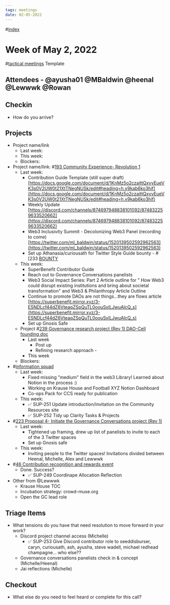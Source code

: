 ```yaml
---
tags: meetings
date: 02-05-2022
---
```

#[index](notes/general-circle/old-gc-meetings/index.md) 
# Week of May 2, 2022
#[tactical meetings](/notes/archive/clarity/Tags/tactical%20meetings.md) Template

## Attendees - @ayusha01 @MBaldwin @heenal @Lewwwk @Rowan  
## Checkin
- How do you arrive?


## Projects
- Project name/link
	- Last week:
	- This week:
	- Blockers:
- Project name/link: #[193 Community Experience- Revolution 1](193%20Community%20Experience-%20Revolution%201) 
	- Last week: 
		- Contribution Guide Template (still super draft) [https://docs.google.com/document/d/1KnMz5o2czaittQxyvEueVK3s0V2UW0t21XtTNegNUSk/edit#heading=h.v9kab6ko3hif](https://docs.google.com/document/d/1KnMz5o2czaittQxyvEueVK3s0V2UW0t21XtTNegNUSk/edit#heading=h.v9kab6ko3hif) 
		- Weekly Update [https://discord.com/channels/874697948838101092/874832259633520662](https://discord.com/channels/874697948838101092/874832259633520662) 
		- Web3 Inclusivity Summit - Decolonizing Web3 Panel (recording to come) [https://twitter.com/ml_baldwin/status/1520139502592962563](https://twitter.com/ml_baldwin/status/1520139502592962563)
		- Set up Athanasia/curiousath for Twitter Style Guide bounty - #[233 [BOUNTY](233%20[BOUNTY) 
	- This week:
		- SuperBenefit Contributor Guide
		- Reach out to Governance Conversations panelists 
		- Web3 Social Impact Series: Part 2 Article outline for " How Web3 could disrupt existing institutions and bring about societal transformation" and Web3 & Philanthropy Article Outline
		- Continue to promote DAOs are not things...they are flows article [https://superbenefit.mirror.xyz/3-ESNDLcf44dZ6VteaqZSpQuTL0oouSxlLJwuAlcQ_s](https://superbenefit.mirror.xyz/3-ESNDLcf44dZ6VteaqZSpQuTL0oouSxlLJwuAlcQ_s) 
		- Set up Gnosis Safe
	- Project #[239 Governance research project (Rev 1) DAO-Cell founding doc](239%20Governance%20research%20project%20(Rev%201)%20DAO-Cell%20founding%20doc) 
		- Last week
			- Post up
			- Refining research approach - 
		- This week
	- Blockers:
- #[information squad](/notes/archive/clarity/Tags/information%20squad.md) 
	- Last week:
		- Fixed missing "medium" field in the web3 Library! Learned about Notion in the process :)
		- Working on Krause House and Football XYZ Notion Dashboard
		- Co-ops Pack for CCS ready for publication
	- This week:
		- ✅ SUP-251 Update introduction/invitation on the Community Resources site 
		- ✅ SUP-252 Tidy up Clarity Tasks & Projects 
- #[223 Proposal 4- Initiate the Governance Conversations project (Rev 1)](223%20Proposal%204-%20Initiate%20the%20Governance%20Conversations%20project%20(Rev%201)) 
	- Last week: 
		- Tightened up framing, drew up list of panelists to invite to each of the 3 Twitter spaces
		- Set up Gnosis safe
	- This week: 
		- Inviting people to the Twitter spaces! Invitations divided between Heenal, Michelle, Alex and Lewwwk
- #[46 Contribution recognition and rewards event](46%20Contribution%20recognition%20and%20rewards%20event) 
	- Done. Success?
		- ✅ SUP-249 Coordinape Allocation Reflection
- Other from @Lewwwk 
	- Krause House TOC
	- Incubation strategy: crowd-muse.org
	- Open the GC lead role

## Triage Items
- What tensions do you have that need resolution to move forward in your work?
	- Discord project channel access (Michelle)
		- ✅ SUP-253 Give Discord contributor role to seeddisburser, caryn, curiousath, ash, ayusha, steve wadell, michael redhead champagne... who else?? 
	- Governance conversations panelists check in & concept (Michelle/Heenal)
	- Jai reflections (Michelle)

## Checkout
- What else do you need to feel heard or complete for this call?
